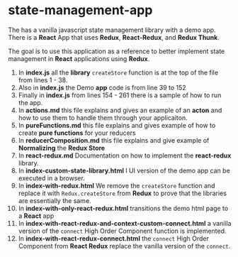 # state-management-app
The has a vanilla javascript state management library with a demo app. 
There is a **React** App that uses **Redux**, **React-Redux**, and **Redux Thunk**.

The goal is to use this application as a reference to better implement state management in **React** applications using **Redux**. 

1. In **index.js** all the **library** `createStore` function is at the top of the file from lines 1 - 38.
2. Also in **index.js** the Demo **app** code is from line 39 to 152
3. Finally in **index.js** from lines 154 - 261 there is a sample of how to run the app. 
4. In **actions.md** this file explains and gives an example of an **acton** and how to use them to handle them through your applicaiton. 
5. In **pureFunctions.md** this file explains and gives example of how to create **pure functions** for your reducers
6. In **reducerComposition.md** this file explains and give example of **Normalizing** the **Redux Store**
7. In **react-redux.md** Documentation on how to implement the **react-redux** library. 
8. In **index-custom-state-library.html** I UI version of the demo app can be executed in a browser. 
9. In **index-with-redux.html** We remove the `createStore` function and replace it with `Redux.createStore` from **Redux** to prove that the libraries are essentially the same. 
10. In **index-with-only-react-redux.html** transitions the demo html page to a **React** app
11. In **index-with-react-redux-and-context-custom-connect.html** a vanilla version of the `connect` High Order Component function is implemented. 
12. In **index-with-react-redux-connect.html** the `connect` High Order Component from **React Redux** replace the vanilla version of the `connect`. 
